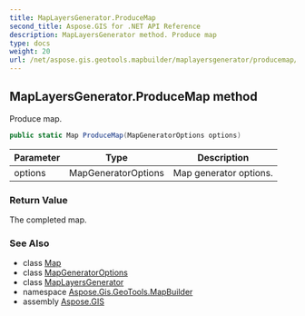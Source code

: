```yaml
---
title: MapLayersGenerator.ProduceMap
second_title: Aspose.GIS for .NET API Reference
description: MapLayersGenerator method. Produce map
type: docs
weight: 20
url: /net/aspose.gis.geotools.mapbuilder/maplayersgenerator/producemap/
---
```

## MapLayersGenerator.ProduceMap method

Produce map.

```csharp
public static Map ProduceMap(MapGeneratorOptions options)
```

| Parameter | Type | Description |
| --- | --- | --- |
| options | MapGeneratorOptions | Map generator options. |

### Return Value

The completed map.

### See Also

* class [Map](../../../aspose.gis.rendering/map/)
* class [MapGeneratorOptions](../../mapgeneratoroptions/)
* class [MapLayersGenerator](../)
* namespace [Aspose.Gis.GeoTools.MapBuilder](../../maplayersgenerator/)
* assembly [Aspose.GIS](../../../)


